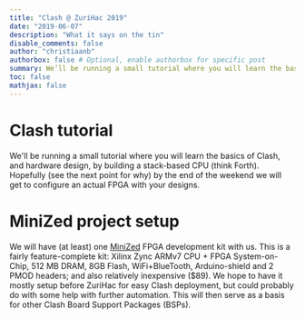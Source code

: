 ```yaml
---
title: "Clash @ ZuriHac 2019"
date: "2019-06-07"
description: "What it says on the tin"
disable_comments: false
author: "christiaanb"
authorbox: false # Optional, enable authorbox for specific post
summary: We’ll be running a small tutorial where you will learn the basics of Clash, and hardware design, by building a stack-based CPU (think Forth). Read the full blogpost for more details!
toc: false
mathjax: false
---
```


# Clash tutorial
We'll be running a small tutorial where you will learn the basics of Clash, and hardware design, by building a stack-based CPU (think Forth).
Hopefully (see the next point for why) by the end of the weekend we will get to configure an actual FPGA with your designs.

# MiniZed project setup
We will have (at least) one [MiniZed](http://zedboard.org/product/minized) FPGA development kit with us.
This is a fairly feature-complete kit: Xilinx Zync ARMv7 CPU + FPGA System-on-Chip, 512 MB DRAM, 8GB Flash, WiFi+BlueTooth, Arduino-shield and 2 PMOD headers; and also relatively inexpensive ($89).
We hope to have it mostly setup before ZuriHac for easy Clash deployment, but could probably do with some help with further automation.
This will then serve as a basis for other Clash Board Support Packages (BSPs).

